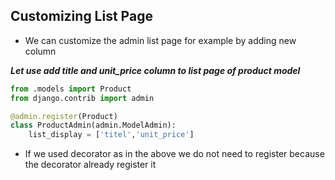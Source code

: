 ## Customizing List Page

- We can customize the admin list page for example by adding new column

___Let use add title and unit_price column to list page of product model___

```python
from .models import Product
from django.contrib import admin

@admin.register(Product)
class ProductAdmin(admin.ModelAdmin):
    list_display = ['titel','unit_price']
```

- If we used decorator as in the above we do not need to register because the decorator already register it
